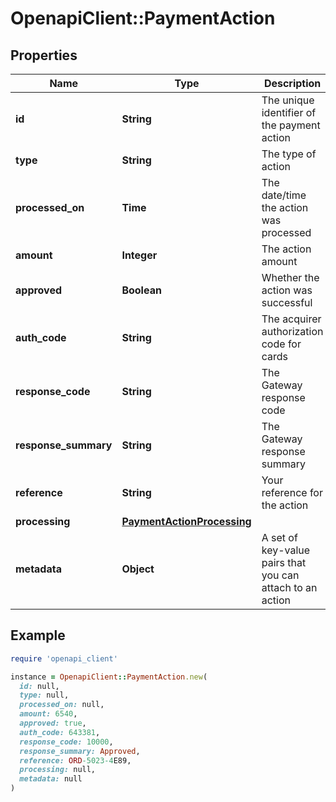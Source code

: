 # OpenapiClient::PaymentAction

## Properties

| Name | Type | Description | Notes |
| ---- | ---- | ----------- | ----- |
| **id** | **String** | The unique identifier of the payment action |  |
| **type** | **String** | The type of action |  |
| **processed_on** | **Time** | The date/time the action was processed |  |
| **amount** | **Integer** | The action amount |  |
| **approved** | **Boolean** | Whether the action was successful | [optional] |
| **auth_code** | **String** | The acquirer authorization code for cards | [optional] |
| **response_code** | **String** | The Gateway response code |  |
| **response_summary** | **String** | The Gateway response summary | [optional] |
| **reference** | **String** | Your reference for the action | [optional] |
| **processing** | [**PaymentActionProcessing**](PaymentActionProcessing.md) |  | [optional] |
| **metadata** | **Object** | A set of key-value pairs that you can attach to an action | [optional] |

## Example

```ruby
require 'openapi_client'

instance = OpenapiClient::PaymentAction.new(
  id: null,
  type: null,
  processed_on: null,
  amount: 6540,
  approved: true,
  auth_code: 643381,
  response_code: 10000,
  response_summary: Approved,
  reference: ORD-5023-4E89,
  processing: null,
  metadata: null
)
```

